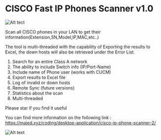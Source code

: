 # CISCO Fast IP Phones Scanner v1.0
![Alt tect](https://majed.xyz/wp-content/uploads/2019/05/header-1.png "CISCO IP Phone Scanner")

Scan all CISCO phones in your LAN to get their information(Extension,SN,Model,IP,MAC,etc..)

The tool is multi-threaded with the capability of Exporting the results to Excel, the down hosts will also be retrieved under the Error List.

1. Search for an entire Class A network
2. The ability to include Switch info (IP/Port-Name)
3. Include name of Phone user (works with CUCM)
4. Export results to Excel file
5. Log of invalid or down hosts
6. Remote Sync (future versions)
7. Statistics about the scan
8. Multi-threaded 

Please star if you find it useful

You can find more information on the following link : 
https://majed.xyz/coding/desktop-application/cisco-ip-phone-scanner-2/

![Alt text](https://majed.xyz/wp-content/uploads/2019/05/cisco-ip-scanner.png "CISCO Phone Scanner")


